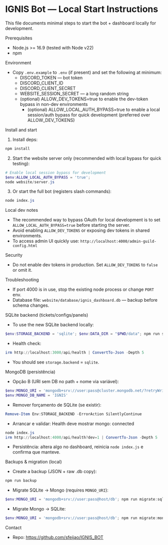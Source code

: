 # IGNIS Bot — Local Start Instructions

This file documents minimal steps to start the bot + dashboard locally for development.

Prerequisites
- Node.js >= 16.9 (tested with Node v22)
- npm

Environment
- Copy `.env.example` to `.env` (if present) and set the following at minimum:
  - DISCORD_TOKEN — bot token
  - DISCORD_CLIENT_ID
  - DISCORD_CLIENT_SECRET
  - WEBSITE_SESSION_SECRET — a long random string
  - (optional) ALLOW_DEV_TOKENS=true to enable the dev-token bypass in non-dev environments
    - (optional) ALLOW_LOCAL_AUTH_BYPASS=true to enable a local session/auth bypass for quick development (preferred over ALLOW_DEV_TOKENS)

Install and start
1. Install deps:

```powershell
npm install
```

2. Start the website server only (recommended with local bypass for quick testing):

```powershell
# Enable local session bypass for development
$env:ALLOW_LOCAL_AUTH_BYPASS = 'true';
node website/server.js
```

3. Or start the full bot (registers slash commands):

```powershell
node index.js
```

Local dev notes
- The recommended way to bypass OAuth for local development is to set `ALLOW_LOCAL_AUTH_BYPASS=true` before starting the server.
- Avoid enabling `ALLOW_DEV_TOKENS` or exposing dev tokens in shared environments.
- To access admin UI quickly use: `http://localhost:4000/admin-guild-config.html`

Security
- Do not enable dev tokens in production. Set `ALLOW_DEV_TOKENS` to `false` or omit it.

Troubleshooting
- If port 4000 is in use, stop the existing node process or change `PORT` env.
- Database file: `website/database/ignis_dashboard.db` — backup before schema changes.

SQLite backend (tickets/configs/panels)

- To use the new SQLite backend locally:

```powershell
$env:STORAGE_BACKEND = 'sqlite'; $env:DATA_DIR = "$PWD/data"; npm run start:local
```

- Health check:

```powershell
irm http://localhost:3000/api/health | ConvertTo-Json -Depth 5
```

- You should see `storage.backend` = `sqlite`.

MongoDB (persistência)

- Opção B (URI sem DB no path + nome via variável):

```powershell
$env:MONGO_URI = 'mongodb+srv://user:pass@cluster.mongodb.net/?retryWrites=true&w=majority&appName=IGNIS'
$env:MONGO_DB_NAME = 'IGNIS'
```

- Remover forçamento de SQLite (se existir):

```powershell
Remove-Item Env:STORAGE_BACKEND -ErrorAction SilentlyContinue
```

- Arrancar e validar: Health deve mostrar mongo: connected

```powershell
node index.js
irm http://localhost:4000/api/health?dev=1 | ConvertTo-Json -Depth 5
```

- Persistência: altera algo no dashboard, reinicia `node index.js` e confirma que manteve.

Backups & migration (local)

- Create a backup (JSON + raw .db copy):

```powershell
npm run backup
```

- Migrate SQLite → Mongo (requires `MONGO_URI`):

```powershell
$env:MONGO_URI = 'mongodb+srv://user:pass@host/db'; npm run migrate:sqlite-to-mongo
```

- Migrate Mongo → SQLite:

```powershell
$env:MONGO_URI = 'mongodb+srv://user:pass@host/db'; npm run migrate:mongo-to-sqlite
```

Contact

- Repo: <https://github.com/sfeijao/IGNIS_BOT>
